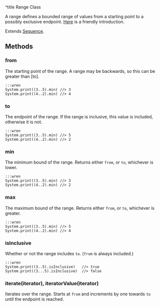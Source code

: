 ^title Range Class

A range defines a bounded range of values from a starting point to a possibly
exclusive endpoint. [Here](../../values.html#ranges) is a friendly introduction.

Extends [Sequence](sequence.html).

## Methods

### **from**

The starting point of the range. A range may be backwards, so this can be
greater than [to].

    :::wren
    System.print((3..5).min) //> 3
    System.print((4..2).min) //> 4

### **to**

The endpoint of the range. If the range is inclusive, this value is included,
otherwise it is not.

    :::wren
    System.print((3..5).min) //> 5
    System.print((4..2).min) //> 2

### **min**

The minimum bound of the range. Returns either `from`, or `to`, whichever is
lower.

    :::wren
    System.print((3..5).min) //> 3
    System.print((4..2).min) //> 2

### **max**

The maximum bound of the range. Returns either `from`, or `to`, whichever is
greater.

    :::wren
    System.print((3..5).min) //> 5
    System.print((4..2).min) //> 4

### **isInclusive**

Whether or not the range includes `to`. (`from` is always included.)

    :::wren
    System.print((3..5).isInclusive)   //> true
    System.print((3...5).isInclusive)  //> false

### **iterate**(iterator), **iteratorValue**(iterator)

Iterates over the range. Starts at `from` and increments by one towards `to`
until the endpoint is reached.
